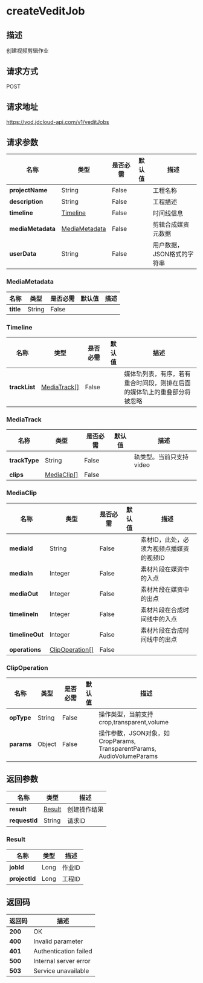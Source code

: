 # createVeditJob


## 描述
创建视频剪辑作业


## 请求方式
POST

## 请求地址
https://vod.jdcloud-api.com/v1/veditJobs


## 请求参数
|名称|类型|是否必需|默认值|描述|
|---|---|---|---|---|
|**projectName**|String|False| |工程名称|
|**description**|String|False| |工程描述|
|**timeline**|[Timeline](createveditjob#timeline)|False| |时间线信息|
|**mediaMetadata**|[MediaMetadata](createveditjob#mediametadata)|False| |剪辑合成媒资元数据|
|**userData**|String|False| |用户数据，JSON格式的字符串|

### <div id="mediametadata">MediaMetadata</div>
|名称|类型|是否必需|默认值|描述|
|---|---|---|---|---|
|**title**|String|False| | |
### <div id="timeline">Timeline</div>
|名称|类型|是否必需|默认值|描述|
|---|---|---|---|---|
|**trackList**|[MediaTrack[]](createveditjob#mediatrack)|False| |媒体轨列表，有序，若有重合时间段，则排在后面的媒体轨上的重叠部分将被忽略|
### <div id="mediatrack">MediaTrack</div>
|名称|类型|是否必需|默认值|描述|
|---|---|---|---|---|
|**trackType**|String|False| |轨类型。当前只支持 video|
|**clips**|[MediaClip[]](createveditjob#mediaclip)|False| | |
### <div id="mediaclip">MediaClip</div>
|名称|类型|是否必需|默认值|描述|
|---|---|---|---|---|
|**mediaId**|String|False| |素材ID，此处，必须为视频点播媒资的视频ID|
|**mediaIn**|Integer|False| |素材片段在媒资中的入点|
|**mediaOut**|Integer|False| |素材片段在媒资中的出点|
|**timelineIn**|Integer|False| |素材片段在合成时间线中的入点|
|**timelineOut**|Integer|False| |素材片段在合成时间线中的出点|
|**operations**|[ClipOperation[]](createveditjob#clipoperation)|False| | |
### <div id="clipoperation">ClipOperation</div>
|名称|类型|是否必需|默认值|描述|
|---|---|---|---|---|
|**opType**|String|False| |操作类型，当前支持 crop,transparent,volume|
|**params**|Object|False| |操作参数，JSON对象，如 CropParams, TransparentParams, AudioVolumeParams|

## 返回参数
|名称|类型|描述|
|---|---|---|
|**result**|[Result](createveditjob#result)|创建操作结果|
|**requestId**|String|请求ID|

### <div id="result">Result</div>
|名称|类型|描述|
|---|---|---|
|**jobId**|Long|作业ID|
|**projectId**|Long|工程ID|

## 返回码
|返回码|描述|
|---|---|
|**200**|OK|
|**400**|Invalid parameter|
|**401**|Authentication failed|
|**500**|Internal server error|
|**503**|Service unavailable|
